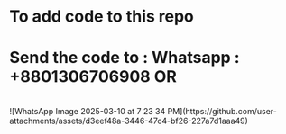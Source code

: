 <h1> To add code to this repo</h1>
<h1> Send the code to : Whatsapp : +8801306706908
OR </h2> <br>
![WhatsApp Image 2025-03-10 at 7 23 34 PM](https://github.com/user-attachments/assets/d3eef48a-3446-47c4-bf26-227a7d1aaa49)
